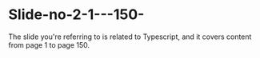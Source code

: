 # Slide-no-2-1---150-
The slide you're referring to is related to Typescript, and it covers content from page 1 to page 150.
